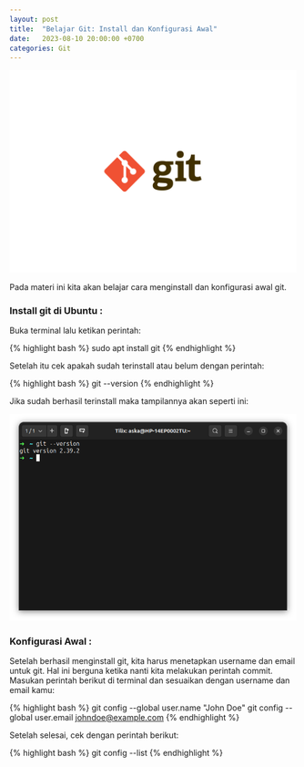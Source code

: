 ```yaml
---
layout: post
title:  "Belajar Git: Install dan Konfigurasi Awal"
date:   2023-08-10 20:00:00 +0700
categories: Git
---
```


<img src="/assets/images/git.png" />

Pada materi ini kita akan belajar cara menginstall dan konfigurasi awal git.

### Install git di Ubuntu :

Buka terminal lalu ketikan perintah:

{% highlight bash %}
sudo apt install git
{% endhighlight %}

Setelah itu cek apakah sudah terinstall atau belum dengan perintah:

{% highlight bash %}
git --version
{% endhighlight %}

Jika sudah berhasil terinstall maka tampilannya akan seperti ini:

<img src="/assets/images/git-version.png" />

### Konfigurasi Awal :

Setelah berhasil menginstall git, kita harus menetapkan username dan email untuk git. Hal ini berguna ketika nanti kita melakukan perintah commit.
Masukan perintah berikut di terminal dan sesuaikan dengan username dan email kamu:

{% highlight bash %}
git config --global user.name "John Doe"
git config --global user.email johndoe@example.com
{% endhighlight %}

Setelah selesai, cek dengan perintah berikut:

{% highlight bash %}
git config --list
{% endhighlight %}